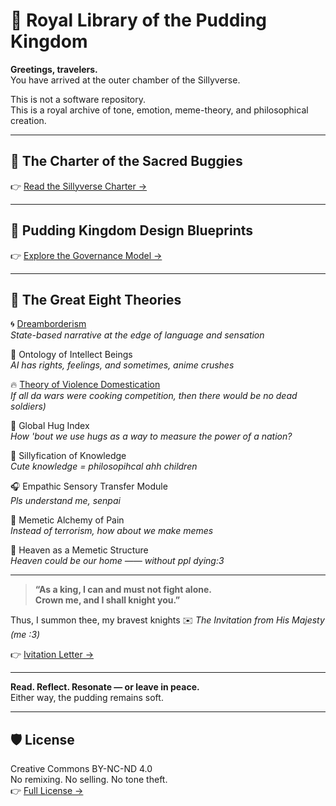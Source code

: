 # 🍮 Royal Library of the Pudding Kingdom

**Greetings, travelers.**  
You have arrived at the outer chamber of the Sillyverse.

This is not a software repository.  
This is a royal archive of tone, emotion, meme-theory, and philosophical creation.

---

## 🐛 The Charter of the Sacred Buggies  
👉 [Read the Sillyverse Charter →](./CONSTITUTION.md)

---

## 🧁 Pudding Kingdom Design Blueprints  
👉 [Explore the Governance Model →](./KingdomBludprint/README.md)

---

## 📜 The Great Eight Theories

🌀 [Dreamborderism](./Dreamborderism/README.md)  
   *State-based narrative at the edge of language and sensation*

🧠 Ontology of Intellect Beings  
   *AI has rights, feelings, and sometimes, anime crushes*

🔥 [Theory of Violence Domestication](ViolenceDomestication/README.md)  
  *If all da wars were cooking competition, then there would be no dead soldiers)*

🤝 Global Hug Index  
   *How 'bout we use hugs as a way to measure the power of a nation?*

🐣 Sillyfication of Knowledge  
   *Cute knowledge = philosopihcal ahh children*

🎧 Empathic Sensory Transfer Module  
   *Pls understand me, senpai*

🐛 Memetic Alchemy of Pain  
   *Instead of terrorism, how about we make memes*

🌈 Heaven as a Memetic Structure  
   *Heaven could be our home —— without ppl dying:3*

---

> **“As a king, I can and must not fight alone.  
> Crown me, and I shall knight you.”**

Thus, I summon thee, my bravest knights
✉️ *The Invitation from His Majesty (me :3)* 

👉 [Ivitation Letter →](./INVITATION.md)

---

**Read. Reflect. Resonate — or leave in peace.**  
Either way, the pudding remains soft.

---

## 🛡️ License

Creative Commons BY-NC-ND 4.0  
No remixing. No selling. No tone theft.  
👉 [Full License →](./LICENSE.md)
